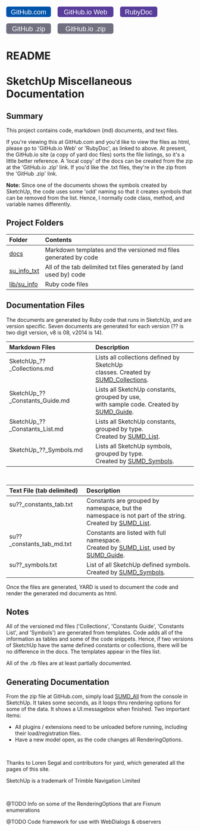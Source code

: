 [docs]:https://github.com/MSP-Greg/SketchUp/tree/master/docs
[su_info_txt]:https://github.com/MSP-Greg/SketchUp/tree/master/su_info_txt
[lib/su_info]:https://github.com/MSP-Greg/SketchUp/tree/master/lib/su_info
[SUMD_All]:http://www.rubydoc.info/github/MSP-Greg/SketchUp/SUMD_All
[SUMD_Collections]:http://www.rubydoc.info/github/MSP-Greg/SketchUp/SUMD_Collections
[SUMD_Guide]:http://www.rubydoc.info/github/MSP-Greg/SketchUp/SUMD_Guide
[SUMD_List]:http://www.rubydoc.info/github/MSP-Greg/SketchUp/SUMD_List
[SUMD_Symbols]:http://www.rubydoc.info/github/MSP-Greg/SketchUp/SUMD_Symbols
<p>
<a href="https://github.com/MSP-Greg/SketchUp">
<svg  width="120" height="28" xmlns="http://www.w3.org/2000/svg" >
<rect width="120" height="28" fill="#05a"    x="0" y="0" rx="5" ry="5" />
<g text-anchor="middle" font-family="Lucida Sans,Lucida Grande,Verdana,Arial,sans-serif" font-size="18px">
<text x="60" y="21" fill="#fff" fill-opacity="1.0">GitHub.com</text>
</g></svg></a>
<a href="http://msp-greg.github.io/su_info/file.README.html" style="margin-left:1em;">
<svg  width="150" height="28" xmlns="http://www.w3.org/2000/svg">
<rect width="150" height="28" fill="#583D9B" x="0" y="0" rx="5" ry="5" />
<g text-anchor="middle" font-family="Lucida Sans,Lucida Grande,Verdana,Arial,sans-serif" font-size="18px">
<text x="75" y="21" fill="#fff" fill-opacity="1.0">GitHub.io Web</text>
</g></svg></a>
<a href="http://www.rubydoc.info/github/MSP-Greg/SketchUp/master/file/README.md" style="margin-left:1em;">
<svg  width="100" height="28" xmlns="http://www.w3.org/2000/svg">
<rect width="100" height="28" fill="#583D9B" x="0" y="0" rx="5" ry="5" />
<g text-anchor="middle" font-family="Lucida Sans,Lucida Grande,Verdana,Arial,sans-serif" font-size="18px">
<text x="50" y="21" fill="#fff" fill-opacity="1.0">RubyDoc</text>
</g></svg></a>
</p><p>
<a href="https://github.com/MSP-Greg/SketchUp/archive/master.zip">
<svg  width="120" height="28" xmlns="http://www.w3.org/2000/svg">
<rect width="120" height="28" fill="#707080"    x="0" y="0" rx="5" ry="5" />
<g text-anchor="middle" font-family="Lucida Sans,Lucida Grande,Verdana,Arial,sans-serif" font-size="18px">
<text x="60" y="21" fill="#fff" fill-opacity="1.0">GitHub .zip</text>
</g></svg></a>
<a href="https://github.com/MSP-Greg/MSP-Greg.github.io/archive/master.zip" style="margin-left:1em;">
<svg  width="150" height="28" xmlns="http://www.w3.org/2000/svg">
<rect width="150" height="28" fill="#707080" x="0" y="0" rx="5" ry="5" />
<g text-anchor="middle" font-family="Lucida Sans,Lucida Grande,Verdana,Arial,sans-serif" font-size="18px">
<text x="75" y="21" fill="#fff" fill-opacity="1.0">GitHub.io .zip</text>
</g></svg></a>
</p>

# README<br/><br/>SketchUp Miscellaneous Documentation

## Summary

This project contains code, markdown (md) documents, and text files.

If you're viewing this at GitHub.com and you'd like to view the files as html,
please go to 'GitHub.io Web' or 'RubyDoc', as linked to above.  At present,
the GitHub.io site (a copy of yard doc files) sorts the file listings, so it's a
little better reference.  A 'local copy' of the docs can be created from the zip
at the 'GitHub.io .zip' link.  If you'd like the .txt files, they're in the zip
from the 'GitHub .zip' link.

**Note:** Since one of the documents shows the symbols created by SketchUp, the
code uses some 'odd' naming so that it creates symbols that can be removed
from the list.  Hence, I normally code class, method, and variable names
differently.

## Project Folders

| Folder        | Contents                                                           |
|:--------------|:-------------------------------------------------------------------|
| [docs]        | Markdown templates and the versioned md files generated by code    |
| [su_info_txt] | All of the tab delimited txt files generated by (and used by) code |
| [lib/su_info] | Ruby code files                                                    |

## Documentation Files

The documents are generated by Ruby code that runs in SketchUp, and are version
specific.  Seven documents are generated for each version (?? is two digit version,
v8 is 08, v2014 is 14).


| Markdown Files                             | Description                                                                 |
|:-------------------------------------------|:----------------------------------------------------------------------------|
| SketchUp\_??\_Collections.md<br/>&#160;     | Lists all collections defined by SketchUp<br/>classes. Created by [SUMD_Collections]. |
| SketchUp\_??\_Constants_Guide.md<br/>&#160; | Lists all SketchUp constants, grouped by use,<br/>with sample code.  Created by [SUMD_Guide]. |
| SketchUp\_??\_Constants_List.md<br/>&#160;  | Lists all SketchUp constants, grouped by type.<br/>Created by [SUMD_List].  |
| SketchUp\_??\_Symbols.md<br/>&#160;         | Lists all SketchUp symbols, grouped by type.<br/>Created by [SUMD_Symbols]. |
<br/>

| Text File (tab delimited)             | Description                                                          |
|:--------------------------------------|:---------------------------------------------------------------------|
| su??\_constants_tab.txt<br/>&#160;<br/>&#160; | Constants are grouped by namespace, but the<br/>namespace is not part of the string.<br/>Created by [SUMD_List]. |
| su??\_constants_tab_md.txt<br/>&#160; | Constants are listed with full namespace.<br/>Created by [SUMD_List], used by [SUMD_Guide]. |
| su??\_symbols.txt<br/>&#160;          | List of all SketchUp defined symbols.<br/>Created by [SUMD_Symbols]. |

Once the files are generated, YARD is used to document the code and render the
generated md documents as html.

## Notes

All of the versioned md files ('Collections', 'Constants Guide', 'Constants List',
and 'Symbols') are generated from templates.  Code adds all of the information
as tables and some of the code snippets.  Hence, if two versions of SketchUp
have the same defined constants or collections, there will be no difference in
the docs.  The templates appear in the files list.

All of the .rb files are at least partially documented.

## Generating Documentation

From the zip file at GitHub.com, simply load [SUMD_All] from the console in
SketchUp.  It takes some seconds, as it loops thru rendering options for some of
the data.  It shows a UI.messagebox when finished.  Two important items:

* All plugins / extensions need to be unloaded before running, including their
load/registration files.
* Have a new model open, as the code changes all RenderingOptions.

<br/>

Thanks to Loren Segal and contributors for yard, which generated all the pages
of this site.

SketchUp is a trademark of Trimble Navigation Limited

<br/>

@TODO Info on some of the RenderingOptions that are Fixnum enumerations

@TODO Code framework for use with WebDialogs & observers
